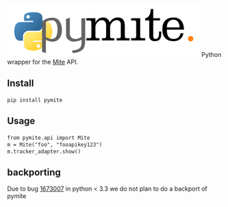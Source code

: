 ![pymite logo](https://raw.githubusercontent.com/damnit/pymite/master/docs/pymite-logo.png)
Python wrapper for the [Mite](https://mite.yo.lk) API.

## Install

    pip install pymite

## Usage

    from pymite.api import Mite
    m = Mite("foo", "fooapikey123")
    m.tracker_adapter.show()

## backporting ##
Due to bug [1673007](https://bugs.python.org/issue1673007) in python < 3.3 we do
not plan to do a backport of pymite
